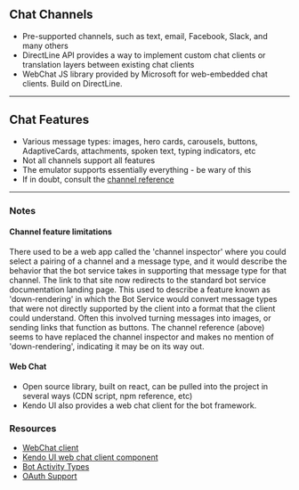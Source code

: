 ## Chat Channels
- Pre-supported channels, such as text, email, Facebook, Slack, and many others
- DirectLine API provides a way to implement custom chat clients or translation layers between existing chat clients
- WebChat JS library provided by Microsoft for web-embedded chat clients. Build on DirectLine.

------------------------------------

## Chat Features

- Various message types: images, hero cards, carousels, buttons, AdaptiveCards, attachments, spoken text, typing indicators, etc
- Not all channels support all features
- The emulator supports essentially everything - be wary of this
- If in doubt, consult the [channel reference](https://docs.microsoft.com/en-us/azure/bot-service/bot-service-channels-reference?view=azure-bot-service-4.0)

---------------------------------------

### Notes

#### Channel feature limitations

There used to be a web app called the 'channel inspector' where you could select a pairing of a channel and a message type, and it would describe the behavior that the bot service takes in supporting that message type for that channel. The link to that site now redirects to the standard bot service documentation landing page. This used to describe a feature known as 'down-rendering' in which the Bot Service would convert message types that were not directly supported by the client into a format that the client could understand. Often this involved turning messages into images, or sending links that function as buttons. The channel reference (above) seems to have replaced the channel inspector and makes no mention of 'down-rendering', indicating it may be on its way out.

#### Web Chat
- Open source library, built on react, can be pulled into the project in several ways (CDN script, npm reference, etc)
- Kendo UI also provides a web chat client for the bot framework.

### Resources
- [WebChat client](https://github.com/Microsoft/BotFramework-WebChat)
- [Kendo UI web chat client component](https://www.telerik.com/kendo-angular-ui/components/conversationalui/integrations/botframework/)
- [Bot Activity Types](https://docs.microsoft.com/en-us/azure/bot-service/rest-api/bot-framework-rest-connector-activities?view=azure-bot-service-4.0)
- [OAuth Support](https://docs.microsoft.com/en-us/azure/bot-service/bot-builder-authentication?view=azure-bot-service-4.0&tabs=csharp)